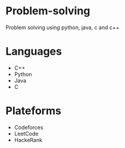 # Problem-solving
Problem solving using python, java, c and c++

# Languages
 - C++
 - Python
 - Java
 - C
   
# Plateforms
 - Codeforces
 - LeetCode
 - HackeRank
